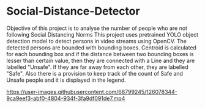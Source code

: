 # Social-Distance-Detector

Objective of this project is to analyse the number of people who are not following Social Distancing Norms
This project uses pretrained YOLO object detection model to detect persons in video streams using OpenCV. The detected persons are bounded with bounding boxes. Centroid is calculated for each bounding box and if the distance between two bounding boxes is lesser than certain value, then they are connected with a Line and they
are labelled "Unsafe". If they are far away from each other, they are labelled "Safe". Also there is a provision to keep track of the count of Safe and Unsafe people and it is displayed in the legend.




https://user-images.githubusercontent.com/68799245/126078344-9ca9eef3-abf0-4804-934f-3fa9df091de7.mp4

